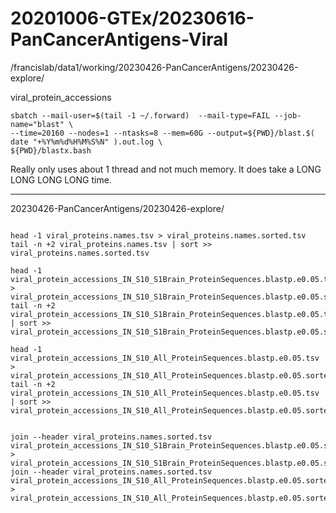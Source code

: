 
#	20201006-GTEx/20230616-PanCancerAntigens-Viral


/francislab/data1/working/20230426-PanCancerAntigens/20230426-explore/

viral_protein_accessions




```
sbatch --mail-user=$(tail -1 ~/.forward)  --mail-type=FAIL --job-name="blast" \
--time=20160 --nodes=1 --ntasks=8 --mem=60G --output=${PWD}/blast.$( date "+%Y%m%d%H%M%S%N" ).out.log \
${PWD}/blastx.bash
```

Really only uses about 1 thread and not much memory. It does take a LONG LONG LONG LONG time.










---

20230426-PanCancerAntigens/20230426-explore/

```

head -1 viral_proteins.names.tsv > viral_proteins.names.sorted.tsv
tail -n +2 viral_proteins.names.tsv | sort >> viral_proteins.names.sorted.tsv

head -1 viral_protein_accessions_IN_S10_S1Brain_ProteinSequences.blastp.e0.05.tsv > viral_protein_accessions_IN_S10_S1Brain_ProteinSequences.blastp.e0.05.sorted.tsv
tail -n +2 viral_protein_accessions_IN_S10_S1Brain_ProteinSequences.blastp.e0.05.tsv | sort >> viral_protein_accessions_IN_S10_S1Brain_ProteinSequences.blastp.e0.05.sorted.tsv

head -1 viral_protein_accessions_IN_S10_All_ProteinSequences.blastp.e0.05.tsv > viral_protein_accessions_IN_S10_All_ProteinSequences.blastp.e0.05.sorted.tsv
tail -n +2 viral_protein_accessions_IN_S10_All_ProteinSequences.blastp.e0.05.tsv | sort >> viral_protein_accessions_IN_S10_All_ProteinSequences.blastp.e0.05.sorted.tsv


join --header viral_proteins.names.sorted.tsv viral_protein_accessions_IN_S10_S1Brain_ProteinSequences.blastp.e0.05.sorted.tsv > viral_protein_accessions_IN_S10_S1Brain_ProteinSequences.blastp.e0.05.sorted.descriptions.tsv
join --header viral_proteins.names.sorted.tsv viral_protein_accessions_IN_S10_All_ProteinSequences.blastp.e0.05.sorted.tsv > viral_protein_accessions_IN_S10_All_ProteinSequences.blastp.e0.05.sorted.descriptions.tsv




